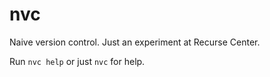 # nvc

Naive version control. Just an experiment at Recurse Center.

Run `nvc help` or just `nvc` for help.
